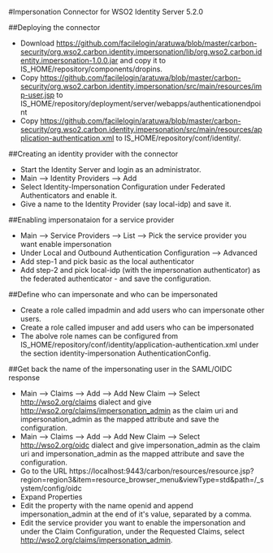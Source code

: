 #Impersonation Connector for WSO2 Identity Server 5.2.0

##Deploying the connector

* Download https://github.com/facilelogin/aratuwa/blob/master/carbon-security/org.wso2.carbon.identity.impersonation/lib/org.wso2.carbon.identity.impersonation-1.0.0.jar and copy it to IS_HOME/repository/components/dropins. 
* Copy https://github.com/facilelogin/aratuwa/blob/master/carbon-security/org.wso2.carbon.identity.impersonation/src/main/resources/imp-user.jsp to IS_HOME/repository/deployment/server/webapps/authenticationendpoint
* Copy https://github.com/facilelogin/aratuwa/blob/master/carbon-security/org.wso2.carbon.identity.impersonation/src/main/resources/application-authentication.xml to IS_HOME/repository/conf/identity/.

##Creating an identity provider with the connector
* Start the Identity Server and login as an administrator.
* Main --> Identity Providers --> Add
* Select Identity-Impersonation Configuration under Federated Authenticators and enable it. 
* Give a name to the Identity Provider (say local-idp) and save it.

##Enabling impersonataion for a service provider
* Main --> Service Providers --> List --> Pick the service provider you want enable impersonation
* Under Local and Outbound Authentication Configuration --> Advanced
* Add step-1 and pick basic as the local authenticator
* Add step-2 and pick local-idp (with the impersonation authenticator) as the federated authenticator - and save the configuration.

##Define who can impersonate and who can be impersonated
* Create a role called impadmin and add users who can impersonate other users.
* Create a role called impuser and add users who can be impersonated
* The abolve role names can be configured from IS_HOME/repository/conf/identity/application-authentication.xml under the section identity-impersonation AuthenticationConfig.

##Get back the name of the impersonating user in the SAML/OIDC response
* Main --> Claims --> Add --> Add New Claim --> Select http://wso2.org/claims dialect and give http://wso2.org/claims/impersonation_admin as the claim uri and impersonation_admin as the mapped attribute and save the configuration.
* Main --> Claims --> Add --> Add New Claim --> Select http://wso2.org/oidc dialect and give impersonation_admin as the claim uri and impersonation_admin as the mapped attribute and save the configuration.
* Go to the URL https://localhost:9443/carbon/resources/resource.jsp?region=region3&item=resource_browser_menu&viewType=std&path=/_system/config/oidc 
* Expand Properties
* Edit the property with the name openid and append impersonation_admin at the end of it's value, separated by a comma.
* Edit the service provider you want to enable the impersonation and under the Claim Configuration, under the Requested Claims, select http://wso2.org/claims/impersonation_admin. 

